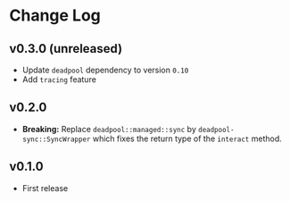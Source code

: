 # Change Log

## v0.3.0 (unreleased)

* Update `deadpool` dependency to version `0.10`
* Add `tracing` feature

## v0.2.0

* __Breaking:__ Replace `deadpool::managed::sync` by
  `deadpool-sync::SyncWrapper` which fixes the return type
  of the `interact` method.

## v0.1.0

* First release
